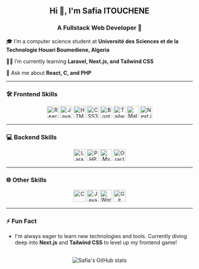 ## <div align="center">Hi 👋, I'm Safia ITOUCHENE</div>  
  

### <div align="center">A Fullstack Web Developer 🚀</div>  
  

🎓 I’m a computer science student at <b>Université des Sciences et de la Technologie Houari Boumediene, Algeria</b>  
  

👩‍💻 I’m currently learning <b>Laravel, Next.js, and Tailwind CSS</b>  
  

💬 Ask me about <b>React, C, and PHP</b>  
  

---

### 🛠️ Frontend Skills  
<div align="center">  
  <img src="https://img.shields.io/badge/-React-61DAFB?style=flat&logo=react&logoColor=white&logoWidth=24" alt="React" height="32"/>
  <img src="https://img.shields.io/badge/-JavaScript-F7DF1E?style=flat&logo=javascript&logoColor=white&logoWidth=24" alt="JavaScript" height="32"/>
  <img src="https://img.shields.io/badge/-HTML5-E34F26?style=flat&logo=html5&logoColor=white&logoWidth=24" alt="HTML5" height="32"/>
  <img src="https://img.shields.io/badge/-CSS3-1572B6?style=flat&logo=css3&logoColor=white&logoWidth=24" alt="CSS3" height="32"/>
  <img src="https://img.shields.io/badge/-Bootstrap-563D7C?style=flat&logo=bootstrap&logoColor=white&logoWidth=24" alt="Bootstrap" height="32"/>
  <img src="https://img.shields.io/badge/-TailwindCSS-06B6D4?style=flat&logo=tailwindcss&logoColor=white&logoWidth=24" alt="Tailwind CSS" height="32"/>
  <img src="https://img.shields.io/badge/-Material--UI-0081CB?style=flat&logo=material-ui&logoColor=white&logoWidth=24" alt="Material UI" height="32"/>
  <img src="https://img.shields.io/badge/-Next.js-000000?style=flat&logo=next.js&logoColor=white&logoWidth=24" alt="Next.js" height="32"/>
</div>  

---

### 💻 Backend Skills  
<div align="center">  
  <img src="https://img.shields.io/badge/-Laravel-FF2D20?style=flat&logo=laravel&logoColor=white&logoWidth=24" alt="Laravel" height="32"/>
  <img src="https://img.shields.io/badge/-PHP-777BB4?style=flat&logo=php&logoColor=white&logoWidth=24" alt="PHP" height="32"/>
  <img src="https://img.shields.io/badge/-MySQL-4479A1?style=flat&logo=mysql&logoColor=white&logoWidth=24" alt="MySQL" height="32"/>
  <img src="https://img.shields.io/badge/-Oracle-F80000?style=flat&logo=oracle&logoColor=white&logoWidth=24" alt="Oracle" height="32"/>
</div>  

---

### 🌐 Other Skills  
<div align="center">  
  <img src="https://img.shields.io/badge/-C-A8B9CC?style=flat&logo=c&logoColor=white&logoWidth=24" alt="C" height="32"/>
  <img src="https://img.shields.io/badge/-Java-007396?style=flat&logo=java&logoColor=white&logoWidth=24" alt="Java" height="32"/> 
  <img src="https://img.shields.io/badge/-WordPress-21759B?style=flat&logo=wordpress&logoColor=white&logoWidth=24" alt="WordPress" height="32"/>
  <img src="https://img.shields.io/badge/-Git-F05032?style=flat&logo=git&logoColor=white&logoWidth=24" alt="Git" height="32"/>
</div>  

---

### ⚡ Fun Fact  
- I'm always eager to learn new technologies and tools. Currently diving deep into <b>Next.js</b> and <b>Tailwind CSS</b> to level up my frontend game!

<br/>  

<div align="center">
  <img src="https://github-readme-stats.vercel.app/api?username=yourusername&show_icons=true&theme=radical" alt="Safia's GitHub stats" />
</div>

<br/>
